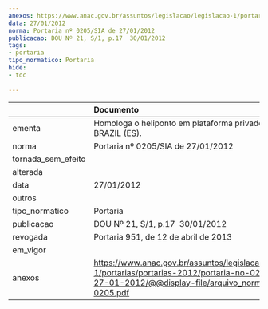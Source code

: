 ```yaml
---
anexos: https://www.anac.gov.br/assuntos/legislacao/legislacao-1/portarias/portarias-2012/portaria-no-0205-sia-de-27-01-2012/@@display-file/arquivo_norma/PA2012-0205.pdf
data: 27/01/2012
norma: Portaria nº 0205/SIA de 27/01/2012
publicacao: DOU Nº 21, S/1, p.17  30/01/2012
tags:
- portaria
tipo_normatico: Portaria
hide: 
- toc 
 
---
```


|                    | Documento                                                                                                                                                         |
|:-------------------|:------------------------------------------------------------------------------------------------------------------------------------------------------------------|
| ementa             | Homologa o heliponto em plataforma privado PRIDE BRAZIL (ES).                                                                                                     |
| norma              | Portaria nº 0205/SIA de 27/01/2012                                                                                                                                |
| tornada_sem_efeito |                                                                                                                                                                   |
| alterada           |                                                                                                                                                                   |
| data               | 27/01/2012                                                                                                                                                        |
| outros             |                                                                                                                                                                   |
| tipo_normatico     | Portaria                                                                                                                                                          |
| publicacao         | DOU Nº 21, S/1, p.17  30/01/2012                                                                                                                                  |
| revogada           | Portaria 951, de 12 de abril de 2013                                                                                                                              |
| em_vigor           |                                                                                                                                                                   |
| anexos             | https://www.anac.gov.br/assuntos/legislacao/legislacao-1/portarias/portarias-2012/portaria-no-0205-sia-de-27-01-2012/@@display-file/arquivo_norma/PA2012-0205.pdf |